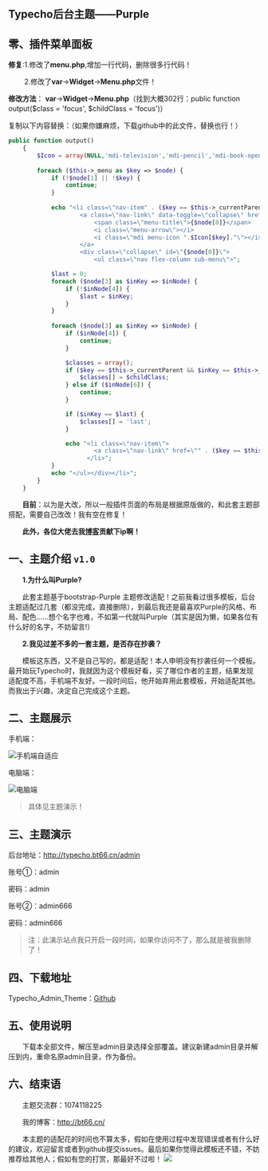 ## Typecho后台主题——Purple

零、插件菜单面板
------

**修复**:1.修改了**menu.php**,增加一行代码，删除很多行代码！

&emsp;&emsp; 2.修改了**var**→**Widget**→**Menu.php**文件！

**修改方法**： **var**→**Widget**→**Menu.php**（找到大概302行：public function output($class = 'focus', $childClass = 'focus')）

复制以下内容替换：（如果你嫌麻烦，下载github中的此文件，替换也行！）

```php
public function output()
    {
		$Icon = array(NULL,'mdi-television','mdi-pencil','mdi-book-open-page-variant','mdi-account','mdi-information-outline','mdi-folder-image','mdi-settings');
		
        foreach ($this->_menu as $key => $node) {
            if (!$node[1] || !$key) {
                continue;
            }
			
			echo "<li class=\"nav-item" . ($key == $this->_currentParent ? ' ' . $class : NULL) . "\">
					<a class=\"nav-link\" data-toggle=\"collapse\" href=\"#{$node[0]}\" aria-expanded=\"false\" aria-controls=\"{$node[0]}\">
						<span class=\"menu-title\">{$node[0]}</span>
						<i class=\"menu-arrow\"></i>
						<i class=\"mdi menu-icon ".$Icon[$key]."\"></i>
					</a>
					<div class=\"collapse\" id=\"{$node[0]}\">
						<ul class=\"nav flex-column sub-menu\">";

            $last = 0;
            foreach ($node[3] as $inKey => $inNode) {
                if (!$inNode[4]) {
                    $last = $inKey;
                }
            }
            
            foreach ($node[3] as $inKey => $inNode) {
                if ($inNode[4]) {
                    continue;
                }

                $classes = array();
                if ($key == $this->_currentParent && $inKey == $this->_currentChild) {
                    $classes[] = $childClass;
                } else if ($inNode[6]) {
                    continue;
                }

                if ($inKey == $last) {
                    $classes[] = 'last';
                }

				echo "<li class=\"nav-item\"> 
						<a class=\"nav-link\" href=\"" . ($key == $this->_currentParent && $inKey == $this->_currentChild ? $this->_currentUrl : $inNode[2]) . "\">{$inNode[0]}</a>
					  </li>";
            }
            echo "</ul></div></li>";
        }
    }
```

&emsp;&emsp;**目前**：以为是大改，所以一般插件页面的布局是根据原版做的，和此套主题部搭配，需要自己改改！我有空在修复！

&emsp;&emsp;**此外，各位大佬去我[博客](http://bt66.cn)贡献下ip啊！**

一、主题介绍 `v1.0`
------

&emsp;&emsp;**1.为什么叫Purple?**


&emsp;&emsp;此套主题基于bootstrap-Purple 主题修改适配！之前我看过很多模板，后台主题适配过几套（都没完成，直接删除），到最后我还是最喜欢Purple的风格、布局、配色......想个名字也难，不如第一代就叫Purple（其实是因为懒，如果各位有什么好的名字，不妨留言!）

&emsp;&emsp;**2.我见过差不多的一套主题，是否存在抄袭？**


&emsp;&emsp;模板这东西，又不是自己写的，都是适配！本人申明没有抄袭任何一个模板。最开始玩Typecho时，我就因为这个模板好看，买了哪位作者的主题，结果发现适配度不高，手机端不友好。一段时间后，他开始弃用此套模板，开始适配其他。而我出于兴趣，决定自己完成这个主题。

二、主题展示
------

手机端：

![手机端自适应](http://img.bt66.cn/blog3-1.png)

电脑端：

![电脑端](http://img.bt66.cn/blog3-2.png)



> 具体见主题演示！

三、主题演示
------

后台地址：http://typecho.bt66.cn/admin

账号①：admin

密码：admin

账号②：admin666

密码：admin666

> 注：此演示站点我只开启一段时间，如果你访问不了，那么就是被我删除了！


四、下载地址
------

Typecho_Admin_Theme：[Github](https://github.com/yn-zxj/Typecho_Admin_Theme)

五、使用说明
------

&emsp;&emsp;下载本全部文件，解压至admin目录选择全部覆盖。建议新建admin目录并解压到内，重命名原admin目录，作为备份。

六、结束语
-----
&emsp;&emsp;主题交流群：1074118225

&emsp;&emsp;我的博客：http://bt66.cn/

&emsp;&emsp;本主题的适配花的时间也不算太多，假如在使用过程中发现错误或者有什么好的建议，欢迎留言或者到github提交issues。最后如果你觉得此模板还不错，不妨推荐给其他人；假如有您的打赏，那最好不过啦！ 
![](http://img.bt66.cn/blogsk.png)